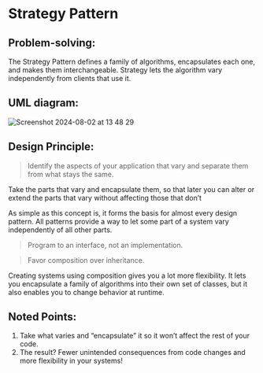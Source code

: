 # Strategy Pattern

## Problem-solving:
The Strategy Pattern defines a family of algorithms, encapsulates each one, and makes them interchangeable. Strategy lets the algorithm vary independently from clients that use it.

## UML diagram: 
![Screenshot 2024-08-02 at 13 48 29](https://github.com/user-attachments/assets/2898b990-cbf5-445e-9bb6-67ab21aba5d5)

## Design Principle:
> Identify the aspects of your application that vary and separate them from what stays the same.

Take the parts that vary and encapsulate them, so that later you can alter or extend the parts that vary without affecting those that don’t

As simple as this concept is, it forms the basis for almost every design pattern. All patterns provide a way to let some part of a system vary independently of all other parts.

> Program to an interface, not an implementation.

> Favor composition over inheritance.

Creating systems using composition gives you a lot more flexibility. It lets you encapsulate a family of algorithms into their own set of classes, but it also enables you to change behavior at runtime.

## Noted Points:
1. Take what varies and “encapsulate” it so it won’t affect the rest of your code.
2. The result? Fewer unintended consequences from code changes and more flexibility in your systems!
